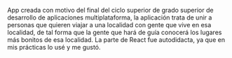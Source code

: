 App creada con motivo del final del ciclo superior de grado superior de desarrollo de aplicaciones multiplataforma, la aplicación trata de
unir a personas que quieren viajar a una localidad con gente que vive en esa localidad, de tal forma que la gente que hará de guía conocerá 
los lugares más bonitos de esa localidad.
La parte de React fue autodidacta, ya que en mis prácticas lo usé y me gustó.